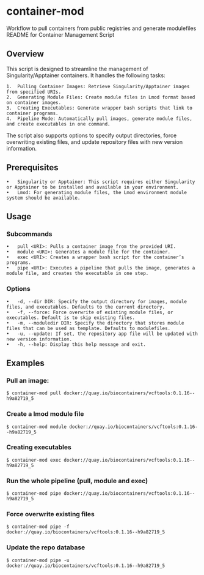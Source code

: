 # container-mod

Workflow to pull containers from public registries and generate modulefiles
README for Container Management Script

## Overview

This script is designed to streamline the management of Singularity/Apptainer containers. It handles the following tasks:

    1.	Pulling Container Images: Retrieve Singularity/Apptainer images from specified URIs.
    2.	Generating Module Files: Create module files in Lmod format based on container images.
    3.	Creating Executables: Generate wrapper bash scripts that link to container programs.
    4.	Pipeline Mode: Automatically pull images, generate module files, and create executables in one command.

The script also supports options to specify output directories, force overwriting existing files, and update repository files with new version information.

## Prerequisites

    •	Singularity or Apptainer: This script requires either Singularity or Apptainer to be installed and available in your environment.
    •	Lmod: For generating module files, the Lmod environment module system should be available.

## Usage

### Subcommands

    •	pull <URI>: Pulls a container image from the provided URI.
    •	module <URI>: Generates a module file for the container.
    •	exec <URI>: Creates a wrapper bash script for the container’s programs.
    •	pipe <URI>: Executes a pipeline that pulls the image, generates a module file, and creates the executable in one step.

### Options

    •	-d, --dir DIR: Specify the output directory for images, module files, and executables. Defaults to the current directory.
    •	-f, --force: Force overwrite of existing module files, or executables. Default is to skip existing files.
    •	-m, --moduledir DIR: Specify the directory that stores module files that can be used as template. Defaults to modulefiles.
    •	-u, --update: If set, the repository app file will be updated with new version information.
    •	-h, --help: Display this help message and exit.

## Examples

### Pull an image:

```
$ container-mod pull docker://quay.io/biocontainers/vcftools:0.1.16--h9a82719_5
```

### Create a lmod module file

```
$ container-mod module docker://quay.io/biocontainers/vcftools:0.1.16--h9a82719_5
```

### Creating executables

```
$ container-mod exec docker://quay.io/biocontainers/vcftools:0.1.16--h9a82719_5
```

### Run the whole pipeline (pull, module and exec)

```
$ container-mod pipe docker://quay.io/biocontainers/vcftools:0.1.16--h9a82719_5
```

### Force overwrite existing files

```
$ container-mod pipe -f docker://quay.io/biocontainers/vcftools:0.1.16--h9a82719_5
```

### Update the repo database

```
$ container-mod pipe -u docker://quay.io/biocontainers/vcftools:0.1.16--h9a82719_5
```
